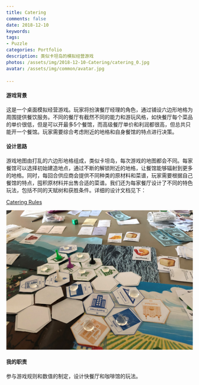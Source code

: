 ```yaml
---
title: Catering
comments: false
date: 2018-12-10
keywords: 
tags:
- Puzzle
categories: Portfolio
description: 类似卡坦岛的模拟经营游戏
photos: /assets/img/2018-12-10-Catering/catering_0.jpg
avatar: /assets/img/common/avatar.jpg

---
```




#### 游戏背景

这是一个桌面模拟经营游戏。玩家将扮演餐厅经理的角色，通过铺设六边形地格为周围提供餐饮服务。不同的餐厅有截然不同的能力和游玩风格，如快餐厅每个菜品的单价很低，但是可以开最多5个餐馆，而高级餐厅单价和利润都很高，但总共只能开一个餐馆。玩家需要综合考虑附近的地格和自身餐馆的特点进行决策。

#### 设计思路

游戏地图由打乱的六边形地格组成，类似卡坦岛，每次游戏的地图都会不同。每家餐馆可以选择初始建造地点，通过不断的解锁附近的地格，让餐馆能够辐射到更多的地格。同时，每回合供应商会提供不同种类的原材料和菜谱，玩家需要根据自己餐馆的特点，囤积原材料并出售合适的菜谱。我们还为每家餐厅设计了不同的特色玩法，包括不同的天赋树和获胜条件。详细的设计文档见下：

[Catering Rules](/assets/docs/Catering_Game_Rules.pdf)

![游玩实景图](/assets/img/2018-12-10-Catering/catering_1.png "游玩实景图")

#### 我的职责

参与游戏规则和数值的制定，设计快餐厅和咖啡馆的玩法。

